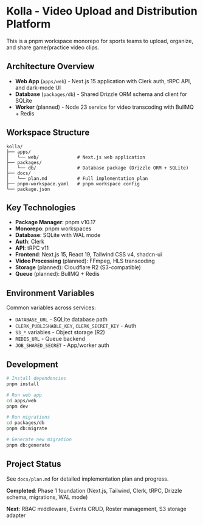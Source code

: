 # Kolla - Video Upload and Distribution Platform

This is a pnpm workspace monorepo for sports teams to upload, organize, and share game/practice video clips.

## Architecture Overview

- **Web App** (`apps/web`) - Next.js 15 application with Clerk auth, tRPC API, and dark-mode UI
- **Database** (`packages/db`) - Shared Drizzle ORM schema and client for SQLite
- **Worker** (planned) - Node 23 service for video transcoding with BullMQ + Redis

## Workspace Structure

```
kolla/
├── apps/
│   └── web/              # Next.js web application
├── packages/
│   └── db/               # Database package (Drizzle ORM + SQLite)
├── docs/
│   └── plan.md           # Full implementation plan
├── pnpm-workspace.yaml   # pnpm workspace config
└── package.json
```

## Key Technologies

- **Package Manager**: pnpm v10.17
- **Monorepo**: pnpm workspaces
- **Database**: SQLite with WAL mode
- **Auth**: Clerk
- **API**: tRPC v11
- **Frontend**: Next.js 15, React 19, Tailwind CSS v4, shadcn-ui
- **Video Processing** (planned): FFmpeg, HLS transcoding
- **Storage** (planned): Cloudflare R2 (S3-compatible)
- **Queue** (planned): BullMQ + Redis

## Environment Variables


Common variables across services:
- `DATABASE_URL` - SQLite database path
- `CLERK_PUBLISHABLE_KEY`, `CLERK_SECRET_KEY` - Auth
- `S3_*` variables - Object storage (R2)
- `REDIS_URL` - Queue backend
- `JOB_SHARED_SECRET` - App/worker auth

## Development

```bash
# Install dependencies
pnpm install

# Run web app
cd apps/web
pnpm dev

# Run migrations
cd packages/db
pnpm db:migrate

# Generate new migration
pnpm db:generate
```

## Project Status

See `docs/plan.md` for detailed implementation plan and progress.

**Completed**: Phase 1 foundation (Next.js, Tailwind, Clerk, tRPC, Drizzle schema, migrations, WAL mode)

**Next**: RBAC middleware, Events CRUD, Roster management, S3 storage adapter
